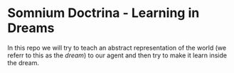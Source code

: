 # Somnium Doctrina - Learning in Dreams

In this repo we will try to teach an abstract representation of the world (we referr to this as the *dream*) to our agent and then
try to make it learn inside the dream.


